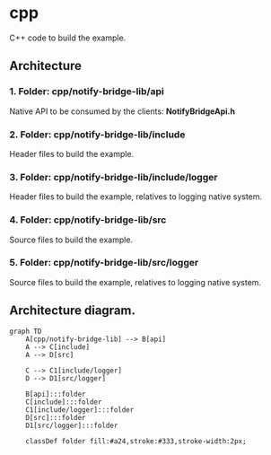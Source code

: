 # cpp

C++ code to build the example.

## Architecture

### 1. Folder: **cpp/notify-bridge-lib/api**

Native API to be consumed by the clients: **NotifyBridgeApi.h**

### 2. Folder: **cpp/notify-bridge-lib/include**

Header files to build the example.

### 3. Folder: **cpp/notify-bridge-lib/include/logger**

Header files to build the example, relatives to logging native system.

### 4. Folder: **cpp/notify-bridge-lib/src**

Source files to build the example.

### 5. Folder: **cpp/notify-bridge-lib/src/logger**

Source files to build the example, relatives to logging native system.

## Architecture diagram.

```mermaid
graph TD
    A[cpp/notify-bridge-lib] --> B[api]
    A --> C[include]
    A --> D[src]
    
    C --> C1[include/logger]
    D --> D1[src/logger]
    
    B[api]:::folder
    C[include]:::folder
    C1[include/logger]:::folder
    D[src]:::folder
    D1[src/logger]:::folder

    classDef folder fill:#a24,stroke:#333,stroke-width:2px;
```